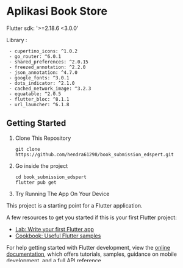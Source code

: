 # Aplikasi Book Store

 Flutter sdk: '>=2.18.6 <3.0.0'

Library :
```
 - cupertino_icons: ^1.0.2
 - go_router: ^6.0.1
 - shared_preferences: ^2.0.15
 - freezed_annotation: ^2.2.0
 - json_annotation: ^4.7.0
 - google_fonts: ^3.0.1
 - dots_indicator: ^2.1.0
 - cached_network_image: ^3.2.3
 - equatable: ^2.0.5
 - flutter_bloc: ^8.1.1
 - url_launcher: ^6.1.8
```
## Getting Started

1. Clone This Repository 
   ```
   git clone https://github.com/hendra61298/book_submission_edspert.git
   ```
2. Go inside the project
    ```shell
    cd book_submission_edspert
    flutter pub get
   ```
3. Try Running The App On Your Device

This project is a starting point for a Flutter application.

A few resources to get you started if this is your first Flutter project:


- [Lab: Write your first Flutter app](https://docs.flutter.dev/get-started/codelab)
- [Cookbook: Useful Flutter samples](https://docs.flutter.dev/cookbook)

For help getting started with Flutter development, view the
[online documentation](https://docs.flutter.dev/), which offers tutorials,
samples, guidance on mobile development, and a full API reference.
